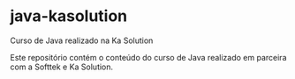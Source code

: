 # java-kasolution
Curso de Java realizado na Ka Solution

Este repositório contém o conteúdo do curso de Java realizado em parceira com a Softtek e Ka Solution.


